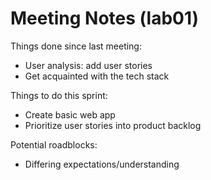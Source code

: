 # Meeting Notes (lab01)

Things done since last meeting:

<ul>
    <li>User analysis: add user stories</li>
    <li>Get acquainted with the tech stack</li>
</ul>

Things to do this sprint:

<ul>
    <li>Create basic web app</li>
    <li>Prioritize user stories into product backlog</li>
</ul>

Potential roadblocks:

<ul>
    <li>Differing expectations/understanding</li>
</ul>
